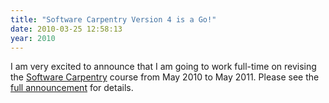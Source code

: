 ```yaml
---
title: "Software Carpentry Version 4 is a Go!"
date: 2010-03-25 12:58:13
year: 2010
---
```

I am very excited to announce that I am going to work full-time on  revising the <a href="http://www.software-carpentry.org">Software Carpentry</a> course from May 2010 to May 2011. Please see the <a href="http://softwarecarpentry.wordpress.com/2010/03/25/software-carpentry-version-4-is-a-go/">full announcement</a> for details.
